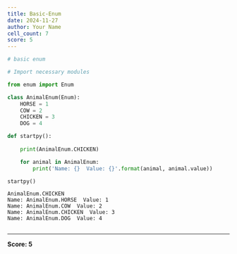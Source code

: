 ```yaml
---
title: Basic-Enum
date: 2024-11-27
author: Your Name
cell_count: 7
score: 5
---
```


```python
# basic enum
```


```python
# Import necessary modules
```


```python
from enum import Enum
```


```python
class AnimalEnum(Enum):
    HORSE = 1
    COW = 2
    CHICKEN = 3
    DOG = 4
```


```python
def startpy():
    
    print(AnimalEnum.CHICKEN)

    for animal in AnimalEnum:
        print('Name: {}  Value: {}'.format(animal, animal.value))
```


```python
startpy()
```

    AnimalEnum.CHICKEN
    Name: AnimalEnum.HORSE  Value: 1
    Name: AnimalEnum.COW  Value: 2
    Name: AnimalEnum.CHICKEN  Value: 3
    Name: AnimalEnum.DOG  Value: 4



```python

```


---
**Score: 5**
